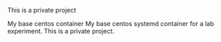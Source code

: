 This is a private project  
  
My base centos container
My base centos systemd container for a lab experiment.  This is a private project.
